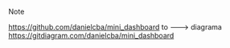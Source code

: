 >[!NOTE]

https://github.com/danielcba/mini_dashboard
to ---> diagrama
https://gitdiagram.com/danielcba/mini_dashboard
